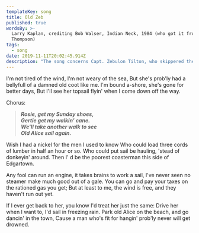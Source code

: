 ```yaml
---
templateKey: song
title: Old Zeb
published: true
wordsBy: >-
  Larry Kaplan, crediting Bob Walser, Indian Neck, 1984 (who got it from Bruce
  Thompson)
tags:
  - song
date: 2019-11-11T20:02:45.914Z
description: "The song concerns Capt. Zebulon Tilton, who skippered the\r\nschooner Alice B. Wentworth out of Vinyard Haven. He retired at\r\nage 83; Rosie and Gertie were his daughters. The song appears on\r\n\"Cap'n Hawkins' Choice\" ( Winter Haven Records).\r"
---
```

I'm not tired of the wind, I'm not weary of the sea,
But she's prob'ly had a bellyfull of a damned old coot like me.
I'm bound a-shore, she's gone for better days,
But I'll see her topsail flyin' when I come down off the way.

Chorus:

> ***Rosie, get my Sunday shoes,***\
> ***Gertie get my walkin' cane.***\
> ***We'll take another walk to see***\
> ***Old Alice sail again.***

Wish I had a nickel for the men I used to know
Who could load three cords of lumber in half an hour or so.
Who could put sail be hauling, 'stead of donkeyin' around.
Then I' d be the poorest coasterman this side of Edgartown.

Any fool can run an engine, it takes brains to work a sail,
I've never seen no steamer make much good out of a gale.
You can go and pay your taxes on the rationed gas you get;
But at least to me, the wind is free, and they haven't run out yet.

If I ever get back to her, you know I'd treat her just the same:
Drive her when I want to, I'd sail in freezing rain.
Park old Alice on the beach, and go dancin' in the town,
Cause a man who's fit for hangin' prob'ly never will get drowned.

